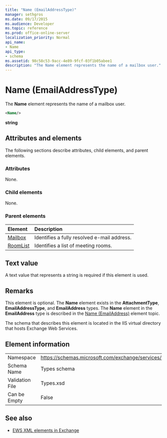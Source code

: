 ```yaml
---
title: "Name (EmailAddressType)"
manager: sethgros
ms.date: 09/17/2015
ms.audience: Developer
ms.topic: reference
ms.prod: office-online-server
localization_priority: Normal
api_name:
- Name
api_type:
- schema
ms.assetid: 98c58c53-9acc-4e89-9fcf-03f1b05abee1
description: "The Name element represents the name of a mailbox user."
---
```


# Name (EmailAddressType)

The **Name** element represents the name of a mailbox user. 
  
```xml
<Name/>
```

**string**

## Attributes and elements

The following sections describe attributes, child elements, and parent elements.
  
### Attributes

None.
  
### Child elements

None.
  
### Parent elements

|**Element**|**Description**|
|:-----|:-----|
|[Mailbox](mailbox.md) <br/> |Identifies a fully resolved e-mail address.  <br/> |
|[RoomList](roomlist.md) <br/> |Identifies a list of meeting rooms.  <br/> |
   
## Text value

A text value that represents a string is required if this element is used.
  
## Remarks

This element is optional. The **Name** element exists in the **AttachmentType**, **EmailAddressType**, and **EmailAddress** types. The **Name** element in the **EmailAddress** type is described in the [Name (EmailAddress)](name-emailaddress.md) element topic. 
  
The schema that describes this element is located in the IIS virtual directory that hosts Exchange Web Services.
  
## Element information

|||
|:-----|:-----|
|Namespace  <br/> |https://schemas.microsoft.com/exchange/services/2006/types  <br/> |
|Schema Name  <br/> |Types schema  <br/> |
|Validation File  <br/> |Types.xsd  <br/> |
|Can be Empty  <br/> |False  <br/> |
   
## See also

- [EWS XML elements in Exchange](ews-xml-elements-in-exchange.md)

